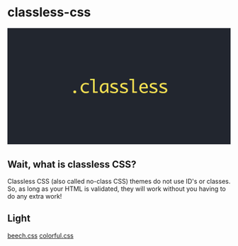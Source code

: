 # classless-css
![classless](classless.jpg)

## Wait, what is classless CSS?
Classless CSS (also called no-class CSS) themes do not use ID's or classes. So, as long as your HTML is validated, they will work without you having to do any extra work!

## Light
[beech.css](https://github.com/y-arjun-y/beech.css)
[colorful.css](https://github.com/y-arjun-y/colorful.css)
